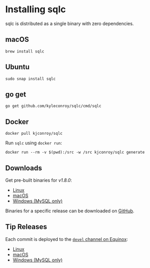 # Installing sqlc

sqlc is distributed as a single binary with zero dependencies.

## macOS

```
brew install sqlc
```

## Ubuntu

```
sudo snap install sqlc
```

## go get

```
go get github.com/kyleconroy/sqlc/cmd/sqlc
```

## Docker

```
docker pull kjconroy/sqlc
```

Run `sqlc` using `docker run`:

```
docker run --rm -v $(pwd):/src -w /src kjconroy/sqlc generate
```

## Downloads

Get pre-built binaries for *v1.8.0*:

- [Linux](https://github.com/kyleconroy/sqlc/releases/download/v1.8.0/sqlc-v1.8.0-linux-amd64.tar.gz)
- [macOS](https://github.com/kyleconroy/sqlc/releases/download/v1.8.0/sqlc-v1.8.0-darwin-amd64.zip)
- [Windows (MySQL only)](https://github.com/kyleconroy/sqlc/releases/download/v1.8.0/sqlc-v1.8.0-windows-amd64.zip)

Binaries for a specific release can be downloaded on
[GitHub](https://github.com/kyleconroy/sqlc/releases).


## Tip Releases

Each commit is deployed to the [`devel` channel on Equinox](https://dl.equinox.io/sqlc/sqlc/devel):

- [Linux](https://bin.equinox.io/c/gvM95th6ps1/sqlc-devel-linux-amd64.tgz)
- [macOS](https://bin.equinox.io/c/gvM95th6ps1/sqlc-devel-darwin-amd64.zip)
- [Windows (MySQL only)](https://bin.equinox.io/c/gvM95th6ps1/sqlc-devel-windows-amd64.zip)
